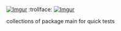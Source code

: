 [![Imgur](https://i.imgur.com/z7wBEwj.png)](https://i.imgur.com/z7wBEwj.png)
:trollface:
[![Imgur](https://i.imgur.com/AlKoUmy.jpg)](https://i.imgur.com/AlKoUmy.jpg)

collections of package main for quick tests
